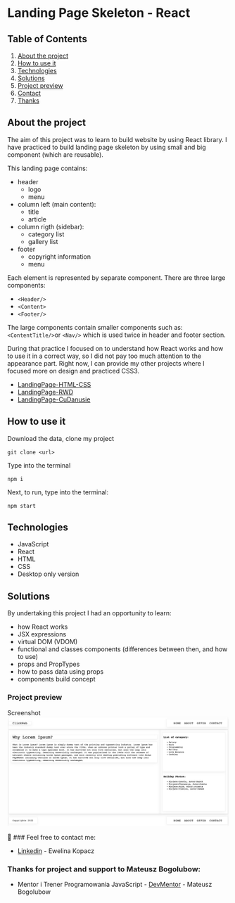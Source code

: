 # Landing Page Skeleton - React

## Table of Contents
1. [About the project](#about-the-project)
2. [How to use it](#how-to-use-it)
3. [Technologies](#technologies)
4. [Solutions](#solutions)
5. [Project preview](#project-preview)
6. [Contact](#feel-free-to-contact-me)
7. [Thanks](#thanks-for-project-and-support-to-Mateusz-Bogolubow)

## About the project
The aim of this project was to learn to build website by using React library. I have practiced to build landing page skeleton by using small and big component (which are reusable).

This landing page contains:
- header
    - logo
    - menu
- column left (main content):
    - title
    - article
- column rigth (sidebar):
    - category list
    - gallery list
- footer
    - copyright information
    - menu

Each element is represented by separate component.
There are three large components:
* ``` <Header/> ```
* ``` <Content> ```
* ``` <Footer/> ```

The large components contain smaller components such as: ```<ContentTitle/>```or ```<Nav/>``` which is used twice in header and footer section.

During that practice I focused on to understand how React works and how to use it in a correct way, so I did not pay too much attention to the appearance part. Right now, I can provide my other projects where I focused more on design
and practiced CSS3.
* [LandingPage-HTML-CSS](https://github.com/EwelinaKopacz/LandingPage-HTML-CSS)
* [LandingPage-RWD](https://github.com/EwelinaKopacz/LandingPage-RWD)
* [LandingPage-CuDanusie](https://github.com/EwelinaKopacz/LandingPage-CuDanusie)

## How to use it
Download the data, clone my project
```
git clone <url>
```

Type into the terminal
```
npm i
```

Next, to run, type into the terminal:
```
npm start
```

## Technologies
* JavaScript
* React
* HTML
* CSS
* Desktop only version


## Solutions
By  undertaking this project I had an opportunity to learn:
* how React works
* JSX expressions
* virtual DOM (VDOM)
* functional and classes components (differences between then, and how to use)
* props and PropTypes
* how to pass data using props
* components build concept


### Project preview
Screenshot
![Project-preview](./preview/screen1.png)


🔗 ### Feel free to contact me:
* [Linkedin](https://www.linkedin.com/in/ewelina-kopacz-929559100/) - Ewelina Kopacz


### Thanks for project and support to Mateusz Bogolubow:
* Mentor i Trener Programowania JavaScript - [DevMentor](https://devmentor.pl/) - Mateusz Bogolubow
